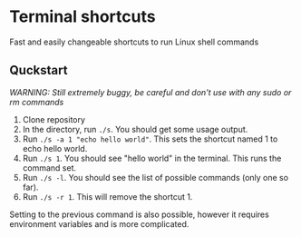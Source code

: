 # Terminal shortcuts
Fast and easily changeable shortcuts to run Linux shell commands

## Quckstart
*WARNING: Still extremely buggy, be careful and don't use with any sudo or rm commands*
1. Clone repository
2. In the directory, run `./s`. You should get some usage output.
3. Run `./s -a 1 "echo hello world"`. This sets the shortcut named 1 to echo hello world.
4. Run `./s 1`. You should see "hello world" in the terminal. This runs the command set.
5. Run `./s -l`. You should see the list of possible commands (only one so far).
6. Run `./s -r 1`. This will remove the shortcut 1.

Setting to the previous command is also possible, however it requires environment variables and is more complicated.
